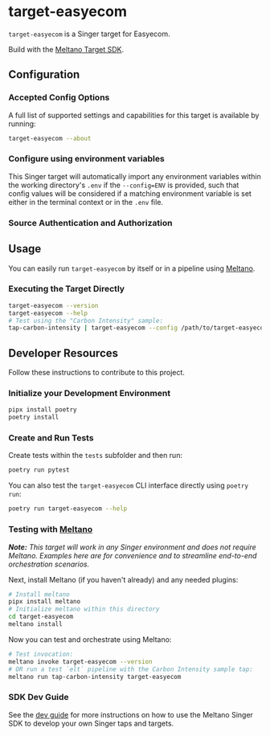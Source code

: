 # target-easyecom

`target-easyecom` is a Singer target for Easyecom.

Build with the [Meltano Target SDK](https://sdk.meltano.com).

<!--

Developer TODO: Update the below as needed to correctly describe the install procedure. For instance, if you do not have a PyPi repo, or if you want users to directly install from your git repo, you can modify this step as appropriate.

## Installation

Install from PyPi:

```bash
pipx install target-easyecom
```

Install from GitHub:

```bash
pipx install git+https://github.com/ORG_NAME/target-easyecom.git@main
```

-->

## Configuration

### Accepted Config Options

<!--
Developer TODO: Provide a list of config options accepted by the target.

This section can be created by copy-pasting the CLI output from:

```
target-easyecom --about --format=markdown
```
-->

A full list of supported settings and capabilities for this
target is available by running:

```bash
target-easyecom --about
```

### Configure using environment variables

This Singer target will automatically import any environment variables within the working directory's
`.env` if the `--config=ENV` is provided, such that config values will be considered if a matching
environment variable is set either in the terminal context or in the `.env` file.

### Source Authentication and Authorization

<!--
Developer TODO: If your target requires special access on the destination system, or any special authentication requirements, provide those here.
-->

## Usage

You can easily run `target-easyecom` by itself or in a pipeline using [Meltano](https://meltano.com/).

### Executing the Target Directly

```bash
target-easyecom --version
target-easyecom --help
# Test using the "Carbon Intensity" sample:
tap-carbon-intensity | target-easyecom --config /path/to/target-easyecom-config.json
```

## Developer Resources

Follow these instructions to contribute to this project.

### Initialize your Development Environment

```bash
pipx install poetry
poetry install
```

### Create and Run Tests

Create tests within the `tests` subfolder and
  then run:

```bash
poetry run pytest
```

You can also test the `target-easyecom` CLI interface directly using `poetry run`:

```bash
poetry run target-easyecom --help
```

### Testing with [Meltano](https://meltano.com/)

_**Note:** This target will work in any Singer environment and does not require Meltano.
Examples here are for convenience and to streamline end-to-end orchestration scenarios._

<!--
Developer TODO:
Your project comes with a custom `meltano.yml` project file already created. Open the `meltano.yml` and follow any "TODO" items listed in
the file.
-->

Next, install Meltano (if you haven't already) and any needed plugins:

```bash
# Install meltano
pipx install meltano
# Initialize meltano within this directory
cd target-easyecom
meltano install
```

Now you can test and orchestrate using Meltano:

```bash
# Test invocation:
meltano invoke target-easyecom --version
# OR run a test `elt` pipeline with the Carbon Intensity sample tap:
meltano run tap-carbon-intensity target-easyecom
```

### SDK Dev Guide

See the [dev guide](https://sdk.meltano.com/en/latest/dev_guide.html) for more instructions on how to use the Meltano Singer SDK to
develop your own Singer taps and targets.
